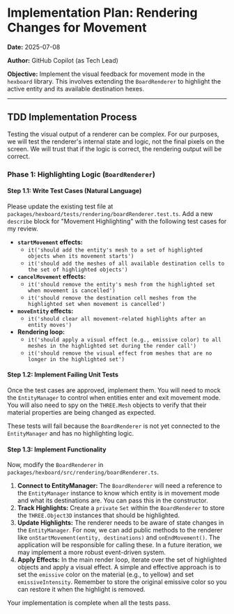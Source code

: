 # Implementation Plan: Rendering Changes for Movement

**Date:** 2025-07-08

**Author:** GitHub Copilot (as Tech Lead)

**Objective:** Implement the visual feedback for movement mode in the `hexboard`
library. This involves extending the `BoardRenderer` to highlight the active
entity and its available destination hexes.

---

## TDD Implementation Process

Testing the visual output of a renderer can be complex. For our purposes, we
will test the renderer's internal state and logic, not the final pixels on the
screen. We will trust that if the logic is correct, the rendering output will be
correct.

### Phase 1: Highlighting Logic (`BoardRenderer`)

#### Step 1.1: Write Test Cases (Natural Language)

Please update the existing test file at
`packages/hexboard/tests/rendering/boardRenderer.test.ts`. Add a new `describe`
block for "Movement Highlighting" with the following test cases for my review.

- **`startMovement` effects:**
  - `it('should add the entity's mesh to a set of highlighted objects when its movement starts')`
  - `it('should add the meshes of all available destination cells to the set of highlighted objects')`
- **`cancelMovement` effects:**
  - `it('should remove the entity's mesh from the highlighted set when movement is cancelled')`
  - `it('should remove the destination cell meshes from the highlighted set when movement is cancelled')`
- **`moveEntity` effects:**
  - `it('should clear all movement-related highlights after an entity moves')`
- **Rendering loop:**
  - `it('should apply a visual effect (e.g., emissive color) to all meshes in the highlighted set during the render call')`
  - `it('should remove the visual effect from meshes that are no longer in the highlighted set')`

#### Step 1.2: Implement Failing Unit Tests

Once the test cases are approved, implement them. You will need to mock the
`EntityManager` to control when entities enter and exit movement mode. You will
also need to spy on the `THREE.Mesh` objects to verify that their material
properties are being changed as expected.

These tests will fail because the `BoardRenderer` is not yet connected to the
`EntityManager` and has no highlighting logic.

#### Step 1.3: Implement Functionality

Now, modify the `BoardRenderer` in
`packages/hexboard/src/rendering/boardRenderer.ts`.

1.  **Connect to EntityManager:** The `BoardRenderer` will need a reference to
    the `EntityManager` instance to know which entity is in movement mode and
    what its destinations are. You can pass this in the constructor.
2.  **Track Highlights:** Create a `private` `Set` within the `BoardRenderer` to
    store the `THREE.Object3D` instances that should be highlighted.
3.  **Update Highlights:** The renderer needs to be aware of state changes in
    the `EntityManager`. For now, we can add public methods to the renderer like
    `onStartMovement(entity, destinations)` and `onEndMovement()`. The
    application will be responsible for calling these. In a future iteration, we
    may implement a more robust event-driven system.
4.  **Apply Effects:** In the main render loop, iterate over the set of
    highlighted objects and apply a visual effect. A simple and effective
    approach is to set the `emissive` color on the material (e.g., to yellow)
    and set `emissiveIntensity`. Remember to store the original emissive color
    so you can restore it when the highlight is removed.

Your implementation is complete when all the tests pass.
